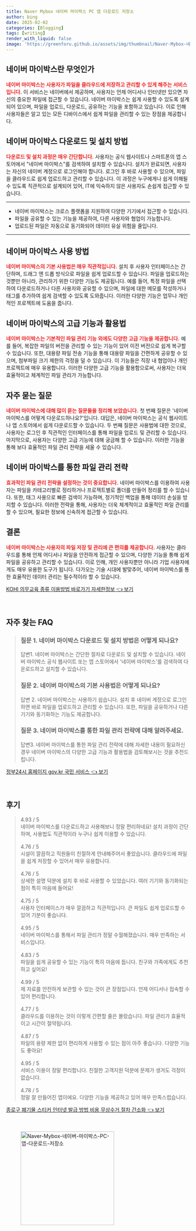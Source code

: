 ```yaml
---
title: Naver Mybox 네이버 마이박스 PC 앱 다운로드 저장소
author: bing
date: 2025-02-02
categories: [Blogging]
tags: [writing]
render_with_liquid: false
image: 'https://greenforu.github.io/assets/img/thumbnail/Naver-Mybox-네이버-마이박스-PC-앱-다운로드-저장소.webp'
---
```



<h2 id='네이버 마이박스란 무엇인가'>네이버 마이박스란 무엇인가</h2>

<p><b><span style="color: #ee2323;">네이버 마이박스는 사용자가 파일을 클라우드에 저장하고 관리할 수 있게 해주는 서비스입니다.</span></b> 이 서비스는 네이버에서 제공하며, 사용자는 언제 어디서나 인터넷만 있으면 자신의 중요한 파일에 접근할 수 있습니다. 네이버 마이박스는 쉽게 사용할 수 있도록 설계되어 있으며, 파일을 업로드, 다운로드, 공유하는 기능을 포함하고 있습니다. 이로 인해 사용자들은 알고 있는 모든 디바이스에서 쉽게 파일을 관리할 수 있는 장점을 제공합니다.</p>

<h2 id='네이버 마이박스 다운로드 및 설치 방법'>네이버 마이박스 다운로드 및 설치 방법</h2>

<p><b><span style="color: #ee2323;">다운로드 및 설치 과정은 매우 간단합니다.</span></b> 사용자는 공식 웹사이트나 스마트폰의 앱 스토어에서 "네이버 마이박스"를 검색하여 설치할 수 있습니다. 설치가 완료되면, 사용자는 자신의 네이버 계정으로 로그인해야 합니다. 로그인 후 바로 사용할 수 있으며, 파일을 클라우드로 쉽게 업로드하고 관리할 수 있습니다. 이 과정은 누구에게나 쉽게 이해될 수 있도록 직관적으로 설계되어 있어, IT에 익숙하지 않은 사용자도 손쉽게 접근할 수 있습니다.</p>

<hr />

<ul>
    <li>네이버 마이박스는 크로스 플랫폼을 지원하여 다양한 기기에서 접근할 수 있습니다.</li>
    <li>파일을 공유할 수 있는 기능을 제공하여, 다른 사용자와 협업이 가능합니다.</li>
    <li>업로드된 파일은 자동으로 동기화되어 데이터 유실 위험을 줄입니다.</li>
</ul>

<hr />

<h2 id='네이버 마이박스 사용 방법'>네이버 마이박스 사용 방법</h2>

<p><b><span style="color: #ee2323;">네이버 마이박스의 기본 사용법은 매우 직관적입니다.</span></b> 설치 후 사용자 인터페이스는 간단하며, 드래그 앤 드롭 방식으로 파일을 쉽게 업로드할 수 있습니다. 파일을 업로드하는 것뿐만 아니라, 관리하기 위한 다양한 기능도 제공됩니다. 예를 들어, 특정 파일을 선택하여 다운로드하거나 다른 사용자와 공유할 수 있으며, 파일에 대한 메모를 작성하거나 태그를 추가하여 쉽게 검색할 수 있도록 도와줍니다. 이러한 다양한 기능은 업무나 개인적인 프로젝트에 도움을 줍니다.</p>

<h2 id='네이버 마이박스의 고급 기능과 활용법'>네이버 마이박스의 고급 기능과 활용법</h2>

<p><b><span style="color: #ee2323;">네이버 마이박스는 기본적인 파일 관리 기능 외에도 다양한 고급 기능을 제공합니다.</span></b> 예를 들어, 복잡한 파일의 버전을 관리할 수 있는 기능이 있어 이전 버전으로 쉽게 복구할 수 있습니다. 또한, 대용량 파일 전송 기능을 통해 대용량 파일을 간편하게 공유할 수 있으며, 첨부파일 크기 제한의 걱정을 덜 수 있습니다. 이 기능들은 직장 내 협업이나 개인 프로젝트에 매우 유용합니다. 이러한 다양한 고급 기능을 활용함으로써, 사용자는 더욱 효율적이고 체계적인 파일 관리가 가능합니다.</p>

<h2 id='자주 묻는 질문'>자주 묻는 질문</h2>

<p><b><span style="color: #ee2323;">네이버 마이박스에 대해 많이 묻는 질문들을 정리해 보았습니다.</span></b> 첫 번째 질문은 '네이버 마이박스를 어떻게 다운로드하나요?'입니다. 대답은, 네이버 마이박스는 공식 웹사이트나 앱 스토어에서 쉽게 다운로드할 수 있습니다. 두 번째 질문은 사용법에 대한 것으로, 사용자는 로그인 후 직관적인 인터페이스를 통해 파일을 업로드 및 관리할 수 있습니다. 마지막으로, 사용자는 다양한 고급 기능에 대해 궁금해 할 수 있습니다. 이러한 기능을 통해 보다 효율적인 파일 관리 전략을 세울 수 있습니다.</p>

<h2 id='네이버 마이박스를 통한 파일 관리 전략'>네이버 마이박스를 통한 파일 관리 전략</h2>

<p><b><span style="color: #ee2323;">효과적인 파일 관리 전략을 설정하는 것이 중요합니다.</span></b> 네이버 마이박스를 이용하여 사용자는 파일을 카테고리별로 정리하거나 프로젝트별로 폴더를 만들어 정리를 할 수 있습니다. 또한, 태그 사용으로 빠른 검색이 가능하며, 정기적인 백업을 통해 데이터 손실을 방지할 수 있습니다. 이러한 전략을 통해, 사용자는 더욱 체계적이고 효율적인 파일 관리를 할 수 있으며, 필요한 정보에 신속하게 접근할 수 있습니다.</p>

<h2 id='결론'>결론</h2>

<p><b><span style="color: #ee2323;">네이버 마이박스는 사용자의 파일 저장 및 관리에 큰 편의를 제공합니다.</span></b> 사용자는 클라우드를 통해 언제 어디서나 파일을 안전하게 접근할 수 있으며, 다양한 기능을 통해 쉽게 파일을 공유하고 관리할 수 있습니다. 이로 인해, 개인 사용자뿐만 아니라 기업 사용자에게도 매우 유용한 도구가 됩니다. 다가오는 기술 시대에 발맞추어, 네이버 마이박스를 통한 효율적인 데이터 관리는 필수적이라 할 수 있습니다.</p>


<p><a class="click-button" title="KOHI 의무교육 종류 이용방법 바로가기 자세한정보" href="https://greenforu.github.io/posts/KOHI-%EC%9D%98%EB%AC%B4%EA%B5%90%EC%9C%A1-%EC%A2%85%EB%A5%98-%EC%9D%B4%EC%9A%A9%EB%B0%A9%EB%B2%95-%EB%B0%94%EB%A1%9C%EA%B0%80%EA%B8%B0-%EC%9E%90%EC%84%B8%ED%95%9C%EC%A0%95%EB%B3%B4/" rel="dofollow">KOHI 의무교육 종류 이용방법 바로가기 자세한정보 👈 보기</a></p><br>
<h2 id='자주_찾는_FAQ'>자주 찾는 FAQ</h2>
<div itemscope="" itemtype="https://schema.org/FAQPage"> 
<blockquote> 
<div itemscope="" itemprop="mainEntity" itemtype="https://schema.org/Question"> 
<h3 itemprop="name">질문 1. 네이버 마이박스 다운로드 및 설치 방법은 어떻게 되나요?</h3> 
<div itemscope="" itemprop="acceptedAnswer" itemtype="https://schema.org/Answer"> 
<span itemprop="text"> 
<p>답변1. 네이버 마이박스는 간단한 절차로 다운로드 및 설치할 수 있습니다. 네이버 마이박스 공식 웹사이트 또는 앱 스토어에서 '네이버 마이박스'를 검색하여 다운로드하고 설치할 수 있습니다.</p> 
</span> 
</div> 
</div> 
<div itemscope="" itemprop="mainEntity" itemtype="https://schema.org/Question"> 
<h3 itemprop="name">질문 2. 네이버 마이박스의 기본 사용법은 어떻게 되나요?</h3> 
<div itemscope="" itemprop="acceptedAnswer" itemtype="https://schema.org/Answer"> 
<span itemprop="text"> 
<p>답변 2. 네이버 마이박스는 사용하기 쉽습니다. 설치 후 네이버 계정으로 로그인하면 바로 파일을 업로드하고 관리할 수 있습니다. 또한, 파일을 공유하거나 다른 기기와 동기화하는 기능도 제공합니다.</p> 
</span> 
</div> 
</div> 
<div itemscope="" itemprop="mainEntity" itemtype="https://schema.org/Question"> 
<h3 itemprop="name">질문 3. 네이버 마이박스를 통한 파일 관리 전략에 대해 알려주세요.</h3> 
<div itemscope="" itemprop="acceptedAnswer" itemtype="https://schema.org/Answer"> 
<span itemprop="text"> 
<p>답변3. 네이버 마이박스를 통한 파일 관리 전략에 대해 자세한 내용이 필요하신 경우 네이버 마이박스의 다양한 고급 기능과 활용법을 검토해보시는 것을 추천드립니다.</p> 
</span> 
</div> 
</div> 
</blockquote> 
</div>
<p><a class="click-button" title="정부24시 홈페이지 gov.kr 국민 서비스" href="https://greenforu.github.io/posts/%EC%A0%95%EB%B6%8024%EC%8B%9C-%ED%99%88%ED%8E%98%EC%9D%B4%EC%A7%80-gov.kr-%EA%B5%AD%EB%AF%BC-%EC%84%9C%EB%B9%84%EC%8A%A4/" rel="dofollow">정부24시 홈페이지 gov.kr 국민 서비스 👈 보기</a></p><br>
<h2 id='후기'>후기</h2>
<div itemscope itemtype="https://schema.org/Product">
  <blockquote>
  <div itemprop="review" itemscope itemtype="https://schema.org/Review">
      <div itemprop="reviewRating" itemscope itemtype="https://schema.org/Rating"> <span itemprop="ratingValue">4.93</span> / <span itemprop="bestRating">5</span> </div>
      <span itemprop="reviewBody">네이버 마이박스를 다운로드하고 사용해보니 정말 편리하네요! 설치 과정이 간단하며, 사용법도 직관적이라 누구나 쉽게 이용할 수 있습니다.</span>
  </div>
  <br>
  <div itemprop="review" itemscope itemtype="https://schema.org/Review">
      <div itemprop="reviewRating" itemscope itemtype="https://schema.org/Rating"> <span itemprop="ratingValue">4.76</span> / <span itemprop="bestRating">5</span> </div>
      <span itemprop="reviewBody">시설이 깔끔하고 직원들이 친절하게 안내해주어서 좋았습니다. 클라우드에 파일을 쉽게 저장할 수 있어서 매우 유용합니다.</span>
  </div>
  <br>
  <div itemprop="review" itemscope itemtype="https://schema.org/Review">
      <div itemprop="reviewRating" itemscope itemtype="https://schema.org/Rating"> <span itemprop="ratingValue">4.76</span> / <span itemprop="bestRating">5</span> </div>
      <span itemprop="reviewBody">상세한 설명 덕분에 설치 후 바로 사용할 수 있었습니다. 여러 기기와 동기화되는 점이 특히 마음에 들어요!</span>
  </div>
  <br>
  <div itemprop="review" itemscope itemtype="https://schema.org/Review">
      <div itemprop="reviewRating" itemscope itemtype="https://schema.org/Rating"> <span itemprop="ratingValue">4.75</span> / <span itemprop="bestRating">5</span> </div>
      <span itemprop="reviewBody">사용자 인터페이스가 매우 깔끔하고 직관적입니다. 큰 파일도 쉽게 업로드할 수 있어 기분이 좋습니다.</span>
  </div>
  <br>
  <div itemprop="review" itemscope itemtype="https://schema.org/Review">
      <div itemprop="reviewRating" itemscope itemtype="https://schema.org/Rating"> <span itemprop="ratingValue">4.95</span> / <span itemprop="bestRating">5</span> </div>
      <span itemprop="reviewBody">네이버 마이박스를 통해서 파일 관리가 정말 수월해졌습니다. 매우 만족하는 서비스입니다.</span>
  </div>
  <br>
  <div itemprop="review" itemscope itemtype="https://schema.org/Review">
      <div itemprop="reviewRating" itemscope itemtype="https://schema.org/Rating"> <span itemprop="ratingValue">4.83</span> / <span itemprop="bestRating">5</span> </div>
      <span itemprop="reviewBody">파일을 쉽게 공유할 수 있는 기능이 특히 마음에 듭니다. 친구와 가족에게도 추천하고 싶어요!</span>
  </div>
  <br>
  <div itemprop="review" itemscope itemtype="https://schema.org/Review">
      <div itemprop="reviewRating" itemscope itemtype="https://schema.org/Rating"> <span itemprop="ratingValue">4.99</span> / <span itemprop="bestRating">5</span> </div>
      <span itemprop="reviewBody">제 자료를 안전하게 보관할 수 있는 것이 큰 장점입니다. 언제 어디서나 접속할 수 있어 편리합니다.</span>
  </div>
  <br>
  <div itemprop="review" itemscope itemtype="https://schema.org/Review">
      <div itemprop="reviewRating" itemscope itemtype="https://schema.org/Rating"> <span itemprop="ratingValue">4.77</span> / <span itemprop="bestRating">5</span> </div>
      <span itemprop="reviewBody">클라우드를 이용하는 것이 이렇게 간편할 줄은 몰랐습니다. 파일 관리가 효율적이고 시간이 절약됩니다.</span>
  </div>
  <br>
  <div itemprop="review" itemscope itemtype="https://schema.org/Review">
      <div itemprop="reviewRating" itemscope itemtype="https://schema.org/Rating"> <span itemprop="ratingValue">4.87</span> / <span itemprop="bestRating">5</span> </div>
      <span itemprop="reviewBody">파일의 용량 제한 없이 편리하게 사용할 수 있는 점이 아주 좋습니다. 다양한 기능도 좋아요!</span>
  </div>
  <br>
  <div itemprop="review" itemscope itemtype="https://schema.org/Review">
      <div itemprop="reviewRating" itemscope itemtype="https://schema.org/Rating"> <span itemprop="ratingValue">4.95</span> / <span itemprop="bestRating">5</span> </div>
      <span itemprop="reviewBody">서비스 이용이 정말 편리합니다. 친절한 고객지원 덕분에 문제가 생겨도 걱정이 없습니다.</span>
  </div>
  <br>
  <div itemprop="review" itemscope itemtype="https://schema.org/Review">
      <div itemprop="reviewRating" itemscope itemtype="https://schema.org/Rating"> <span itemprop="ratingValue">4.78</span> / <span itemprop="bestRating">5</span> </div>
      <span itemprop="reviewBody">정말 잘 만들어진 앱이에요. 다양한 기능을 제공하고 있어 매우 만족스럽습니다.</span>
  </div>
  </blockquote>
</div>
<p><a class="click-button" title="종로구 폐기물 스티커 인터넷 발급 방법 비용 무상수거 절차 간소화" href="https://greenforu.github.io/posts/%EC%A2%85%EB%A1%9C%EA%B5%AC-%ED%8F%90%EA%B8%B0%EB%AC%BC-%EC%8A%A4%ED%8B%B0%EC%BB%A4-%EC%9D%B8%ED%84%B0%EB%84%B7-%EB%B0%9C%EA%B8%89-%EB%B0%A9%EB%B2%95-%EB%B9%84%EC%9A%A9-%EB%AC%B4%EC%83%81%EC%88%98%EA%B1%B0-%EC%A0%88%EC%B0%A8-%EA%B0%84%EC%86%8C%ED%99%94/" rel="dofollow">종로구 폐기물 스티커 인터넷 발급 방법 비용 무상수거 절차 간소화 👈 보기</a></p><br>
<figure class="image"><img src="https://greenforu.github.io/assets/img/thumbnail/Naver-Mybox-네이버-마이박스-PC-앱-다운로드-저장소.webp" alt="Naver-Mybox-네이버-마이박스-PC-앱-다운로드-저장소" width="256" height="256"></figure>
